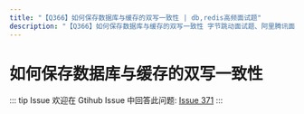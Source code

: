 ```yaml
---
title: "【Q366】如何保存数据库与缓存的双写一致性 | db,redis高频面试题"
description: "【Q366】如何保存数据库与缓存的双写一致性 字节跳动面试题、阿里腾讯面试题、美团小米面试题。"
---
```


# 如何保存数据库与缓存的双写一致性

::: tip Issue
欢迎在 Gtihub Issue 中回答此问题: [Issue 371](https://github.com/shfshanyue/Daily-Question/issues/371)
:::
